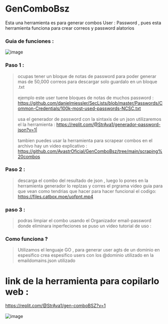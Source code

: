 # GenComboBsz
Esta una herramienta es para generar combos User : Password , pues esta herramienta funciona para crear correos y password alatorios 
### Guia de funciones :
![image](https://github.com/AvastrOficial/GenComboBsz/assets/91764815/e68c3570-df19-4cc0-9ce3-f94ffde90246)
### Paso 1 :
> ocupas tener un bloque de notas de password para poder generar mas de 50,000 correos para descargar solo guardalo en un bloque .txt
<br></br>
> ejemplo este user tuene bloques de notas de muchos password : https://github.com/danielmiessler/SecLists/blob/master/Passwords/Common-Credentials/100k-most-used-passwords-NCSC.txt
<br></br>
> usa el generador de password con la sintaxis de un json utilizaremos el la herramienta : https://replit.com/@StrAva1/generador-password-json?v=1|
<br></br>
> tambien puedes usar la herramienta para scrapear combos en el archivo hay un video explicativo : https://github.com/AvastrOficial/GenComboBsz/tree/main/scraping%20combos
### Paso 2 :
> descarga el combo del resultado de json , luego lo pones en la herramienta generador lo replzas y corres el prgrama
> video guia para que vean como tendrias que hacer para hacer funcional el codigo: https://files.catbox.moe/uofpnt.mp4 
### paso 3 :
> podras limpiar el combo usando el Organizador email-password donde eliminara inperfeciones se puso un video tutorial de uso :

### Como funciona ?
> Utilizamos el lenguaje GO , para generar user agts de un dominio en espesifico 
> crea espesifico users con los @dominio utilizado en la emaildomains.json utilizado 
# link de la herramienta para copilarlo web :
https://replit.com/@StrAva1/gen-comboBSZ?v=1
<br></br>
![image](https://github.com/AvastrOficial/GenComboBsz/assets/91764815/7a9e4222-4484-4869-87cd-a8f9f2872d31)

